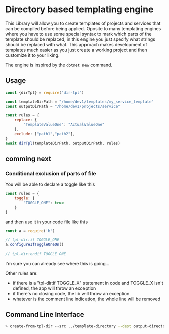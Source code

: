 # Directory based templating engine

This Library will allow you to create templates of projects and services that can be compiled before being applied. Oposite to many templating engines where you have to use some special syntax to mark which parts of the template should be replaced, in this engine you just specify what strings should be replaced with what. This approach makes development of templates much easier as you just create a working project and then customize it to your liking.

The engine is inspired by the ```dotnet new``` command.  

## Usage

``` js
const {dirTpl} = require("dir-tpl")

const templateDirPath = "/home/dev1/templates/my_service_template"
const outputDirPath = "/home/dev1/projects/service"

const rules = {
    replace: {
        "TemplateValueOne": "ActualValueOne"
    },
    exclude: ["path1","path2"],
}
await dirTpl(templateDirPath, outputDirPath, rules)
```

## comming next

### Conditional exclusion of parts of file

You will be able to declare a toggle like this
``` js
const rules = {
    toggle: {
        "TOGGLE_ONE": true
    }
}
```

and then use it in your code file like this

``` js
const a = require('b')

// tpl-dir:if TOGGLE_ONE
a.configureIfToggleOneOn()

// tpl-dir:endif TOGGLE_ONE
```

I'm sure you can already see where this is going...

Other rules are:
* if there is a "tpl-dir:if TOGGLE_X" statement in code and TOGGLE_X isn't defined, the app will throw an exception
* if there's no closing code, the lib will throw an exception
* whatever is the comment line indication, the whole line will be removed

## Command Line Interface

``` sh
> create-from-tpl-dir --src ../template-directory --dest output-directory --replace template-val-1=val-1 --replace template-val-2=val2 --exclude templatize
```
